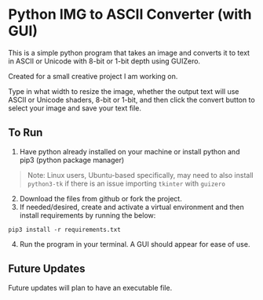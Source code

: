 # Python IMG to ASCII Converter (with GUI)
This is a simple python program that takes an image and converts it to text in ASCII or Unicode with 8-bit or 1-bit depth using GUIZero.

Created for a small creative project I am working on.

Type in what width to resize the image, whether the output text will use ASCII or Unicode shaders, 8-bit or 1-bit, and then click the convert button to select your image and save your text file.

## To Run
1. Have python already installed on your machine or install python and pip3 (python package manager)
> Note: Linux users, Ubuntu-based specifically, may need to also install `python3-tk` if there is an issue importing `tkinter` with `guizero`
2. Download the files from github or fork the project. 
3. If needed/desired, create and activate a virtual environment and then install requirements by running the below:
```
pip3 install -r requirements.txt
```
4. Run the program in your terminal. A GUI should appear for ease of use.

## Future Updates
Future updates will plan to have an executable file.
